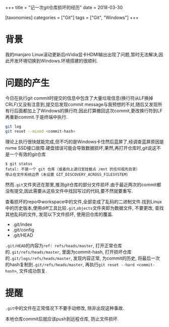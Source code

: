+++
title = "记一次git仓库损坏的经历"
date = 2018-03-30

[taxonomies]
categories = ["Git"]
tags = ["Git", "Windows"]
+++
<!-- more -->
# 背景

我的manjaro Linux滚动更新后nVidia显卡HDMI输出出现了问题,暂时无法解决,因此开发环境切换到Windows.环境搭建的很顺利.

# 问题的产生

今日在执行git commit时提交的信息中包含了大量垃圾信息(换行符从LF换掉CRLF)又没有注意到,提交后发现commit message与我预想的不对,随后又发现所有行后面都加上了Windows的换行符,因此打算撤回这次commit,更改换行符到LF再重新commit.于是终端中执行.

```sh
git log
git reset --mixed <commit-hash>
```

理论上执行很快就能完成,但不巧的是Windows卡住然后蓝屏了,经调查蓝屏原因是nvme SSD接口故障.硬盘错误可能会导致数据损坏,果然,再打开仓库时,git说这不是一个有效的git仓库

```output
$ git status
fatal: 不是一个 git 仓库（或者向上递归至挂载点 /mnt 的任何祖先目录）
停止在文件系统边界（未设置 GIT_DISCOVERY_ACROSS_FILESYSTEM）
```

然而`.git`文件夹还在那里,推测git仓库的部分文件损坏.由于最近两次的commit都没有提交,因此需要从这些文件中找回写过的代码,要不然就要重写.

<!--more-->

查看损坏的repo中workspace中的文件,全部变成了乱码的二进制文件.找到Linux中的历史版本,使用diff工具比较`.git`,`objects`文件夹即为数据文件, 不要更改, 查找其他乱码的文件, 发现以下文件损坏, 使用旧仓库的覆盖.

  - .git/index
  - .git/config
  - .git/HEAD

`.git/HEAD`的内容为`ref: refs/heads/master`, 打开正常仓库的`.git/refs/heads/master`, 里面为commit-hash, 打开损坏仓库的`.git/logs/refs/heads/master`, 发现内容正常, 为commit的历史, 将最后一次的hash复制到`.git/refs/heads/master`, 再执行`git reset --hard <commit-hash>`, 文件成功恢复.

# 提醒

`.git`中的文件在正常情况下不要手动修改, 除非出现这种事故.

本地仓库commit后就应该push到远程仓库, 防止文件损坏.